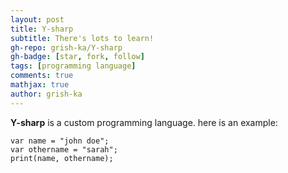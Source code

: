 ```yaml
---
layout: post
title: Y-sharp
subtitle: There's lots to learn!
gh-repo: grish-ka/Y-sharp
gh-badge: [star, fork, follow]
tags: [programming language]
comments: true
mathjax: true
author: grish-ka
---
```


**Y-sharp** is a custom programming language.  here is an example:
~~~
var name = "john doe";
var othername = "sarah";
print(name, othername);
~~~